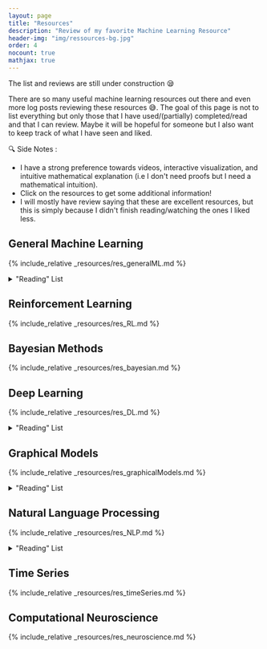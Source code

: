 ```yaml
---
layout: page
title: "Resources"
description: "Review of my favorite Machine Learning Resource"
header-img: "img/ressources-bg.jpg"
order: 4
nocount: true
mathjax: true
---
```


The list and reviews are still under construction :sleepy: 

There are so many useful machine learning resources out there and even more log posts reviewing these resources :sweat_smile:. The goal of this page is not to list everything but only those that I have used/(partially) completed/read and that I can review. Maybe it will be hopeful for someone but I also want to keep track of what I have seen and liked. 

:mag: <span class='note'> Side Notes </span> :
* I have a strong preference towards videos, interactive visualization, and intuitive mathematical explanation (i.e I don't need proofs but I need a mathematical intuition).
* Click on the resources to get some additional information!
* I will mostly have review saying that these are excellent resources, but this is simply because I didn't finish reading/watching the ones I liked less.

## General Machine Learning
{% include_relative _resources/res_generalML.md %}
<p></p>

<div>
<details>
<summary>"Reading" List</summary>
<div markdown='1'>
* :books: [The Elements of Statistical Learning - T. Hastie, R. Tibshirani, J. Friedman](https://web.stanford.edu/~jurafsky/slp3/ed3book.pdf){:.mdLink}
* :movie_camera: [Stanford - NLP](https://www.youtube.com/watch?v=nfoudtpBV68&index=1&list=PLhVhwi0Pz282aSA2uZX4jR3SkF3BKyMOK){:.mdLink}
</div>
</details>
</div>

## Reinforcement Learning
{% include_relative _resources/res_RL.md %}
<p></p>

## Bayesian Methods
{% include_relative _resources/res_bayesian.md %}
<p></p>

## Deep Learning
{% include_relative _resources/res_DL.md %}
<p></p>

<div>
<details>
<summary>"Reading" List</summary>
<div markdown='1'>
* :mortar_board: [Stanford - CS231n: Convolutional Neural Networks for Visual Recognition](https://www.youtube.com/playlist?list=PLC1qU-LWwrF64f4QKQT-Vg5Wr4qEE1Zxk){:.mdLink}
* :mortar_board: [MIT - 6.S094: Deep Learning for Self-Driving Cars](https://www.youtube.com/playlist?list=PLrAXtmErZgOeiKm4sgNOknGvNjby9efdf){:.mdLink}
* :mortar_board: [Deep Learning Summer School 2015](http://videolectures.net/deeplearning2015_montreal/){:.mdLink}
* :mortar_board: [Deep Learning Summer School 2016](http://videolectures.net/deeplearning2016_montreal/){:.mdLink}
* :movie_camera: [Udemy - Zero to Deep Learning with Python and Keras](https://www.udemy.com/zero-to-deep-learning/){:.mdLink}
* :movie_camera: [Fast.ai - Deep Learning for Coders](http://www.fast.ai/){:.mdLink}
</div>
</details>
</div>

## Graphical Models
{% include_relative _resources/res_graphicalModels.md %}
<p></p>


<div>
<details>
<summary>"Reading" List</summary>
<div markdown='1'>
* :books: [Probabilistic Graphical Models - D. Koller, N. Friedman](http://pgm.stanford.edu/){:.mdLink}
* :movie_camera: [Coursera - Probabilistic Graphical Models](https://www.coursera.org/specializations/probabilistic-graphical-models){:.mdLink}
</div>
</details>
</div>

## Natural Language Processing
{% include_relative _resources/res_NLP.md %}
<p></p>

<div>
<details>
<summary>"Reading" List</summary>
<div markdown='1'>
* :books: [Speech and Language Processing - D. Jurafsky, J. Martins](https://web.stanford.edu/~jurafsky/slp3/ed3book.pdf){:.mdLink}
* :mortar_board: [Oxford - Deep NLP](https://github.com/oxford-cs-deepnlp-2017/lectures){:.mdLink}
* :movie_camera: [Udemy - NLP with Deep Learning in Python](https://www.udemy.com/natural-language-processing-with-deep-learning-in-python){:.mdLink}
</div>
</details>
</div>

## Time Series
{% include_relative _resources/res_timeSeries.md %}
<p></p>

## Computational Neuroscience
{% include_relative _resources/res_neuroscience.md %}
<p></p>















  
